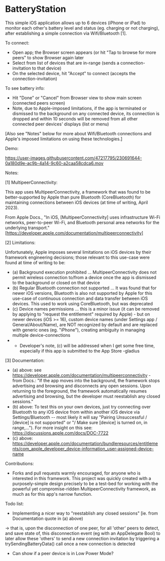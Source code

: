 # BatteryStation

This simple iOS application allows up to 6 devices (iPhone or iPad) to monitor each other's battery level and status (eg. charging or not charging),
after establishing a simple connection via Wifi/Bluetooth [1].

To connect:

- Open app; the Browser screen appears (or hit "Tap to browse for more peers" to show Browser again later
- Select from list of devices that are in-range (sends a connection-invitation to that device)
- On the selected device, hit "Accept" to connect (accepts the connection-invitation)

To see battery info:

- Hit "Done" or "Cancel" from Browser view to show main screen (connected peers screen)
- Note, due to Apple-imposed limitations, if the app is terminated or dismissed to the background on any connected device, its connection is dropped and within 10 seconds will be removed from all other connected peer devices' displays (list or menu)

[Also see "Notes" below for more about Wifi/Bluetooth connections and Apple's imposed limitations on using these technologies.]

Demo:

https://user-images.githubusercontent.com/47217795/230691644-0a180d9e-ac9b-4a14-9c60-a2caa58cdca6.mov


Notes:

[1] MultipeerConnectivity:

This app uses MultipeerConnectivity, a framework that was found to be better-supported by Apple than pure Bluetooth (CoreBluetooth) for maintaining connections between iOS devices (at time of writing, April 2023).

From Apple Docs., "In iOS, [MultipeerConnectivity] uses infrastructure Wi-Fi networks, peer-to-peer Wi-Fi, and Bluetooth personal area networks for the underlying transport." [https://developer.apple.com/documentation/multipeerconnectivity]

[2] Limitations:

Unfortunately, Apple imposes several limitations on iOS devices by their framework engineering decisions; those relevant to this use-case were found at time of writing to be:
- (a) Background execution prohibited ... MultipeerConnectivity does not permit wireless connection to/from a device once the app is dismissed to the background or closed on that device
- (b) Regular Bluetooth connection not supported ... It was found that for newer iOS versions, Bluetooth is also not supported by Apple for this use-case of continuous connection and data transfer between iOS devices. This used to work using CoreBluetooth, but was deprecated
- (c) Device names permissions ... this is a minor issue (it can be removed by applying to "request the entitlement" required by Apple) - but on newer devices (iOS >= 16), custom device names (under Settings app / General/About/Name), are NOT recognized by default and are replaced with generic ones (eg. "iPhone"), creating ambiguity in managing multiple device-connections
- * Developer's note, (c) will be addressed when I get some free time, especially if this app is submitted to the App Store -gladius

[3] Documentation:

- (a) above: see  https://developer.apple.com/documentation/multipeerconnectivity - from Docs.: "If the app moves into the background, the framework stops advertising and browsing and disconnects any open sessions. Upon returning to the foreground, the framework automatically resumes advertising and browsing, but the developer must reestablish any closed sessions."
- (b) above: To test this on your own devices, just try connecting over Bluetooth to any iOS device from within another iOS device via Settings/Bluetooth -- most likely it will say "Pairing Unsuccessful / [device] is not supported" or "/ Make sure [device] is turned on, in range,..."). For more insight on this see: https://discussions.apple.com/docs/DOC-7722
- (c) above: https://developer.apple.com/documentation/bundleresources/entitlements/com_apple_developer_device-information_user-assigned-device-name

Contributions:

- Forks and pull requests warmly encouraged, for anyone who is interested in this framework. This project was quickly created with a purposely-simple design precisely to be a test-bed for working with the powerful yet compromise-ridden MultipeerConnectivity framework, as much as for this app's narrow function.

Todo list:

- Implementing a nicer way to "reestablish any closed sessions" [ie. from Documentation quote in (a) above) 

-> that is, upon the disconnection of one peer, for all 'other' peers to detect, and save state of, this disconnection event (eg with an AppDelegate Bool) to later allow these 'others' to send a new connection invitation by triggering a trySendingBatteryData() call once a new connection is detected

- Can show if a peer device is in Low Power Mode?
